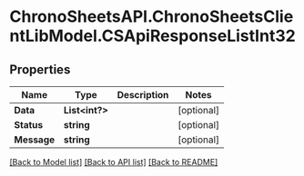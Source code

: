 # ChronoSheetsAPI.ChronoSheetsClientLibModel.CSApiResponseListInt32
## Properties

Name | Type | Description | Notes
------------ | ------------- | ------------- | -------------
**Data** | **List&lt;int?&gt;** |  | [optional] 
**Status** | **string** |  | [optional] 
**Message** | **string** |  | [optional] 

[[Back to Model list]](../README.md#documentation-for-models) [[Back to API list]](../README.md#documentation-for-api-endpoints) [[Back to README]](../README.md)


